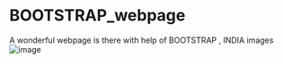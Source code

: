 # BOOTSTRAP_webpage
A wonderful webpage is there with help of BOOTSTRAP , INDIA images
![image](https://user-images.githubusercontent.com/66327225/118182392-92eb1880-b456-11eb-8c87-385f2363fc98.png)
